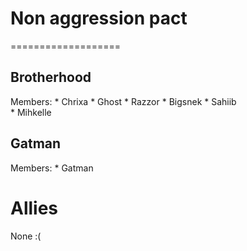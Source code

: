 # Non aggression pact #
===================

## Brotherhood ##
  Members:
    * Chrixa
    * Ghost 
    * Razzor 
    * Bigsnek 
    * Sahiib  
    * Mihkelle

## Gatman ##
  Members:
    * Gatman
    
    
# Allies #
None :(
